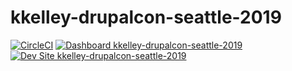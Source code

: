 # kkelley-drupalcon-seattle-2019

[![CircleCI](https://circleci.com/gh/pantheon-training-org/kkelley-drupalcon-seattle-2019.svg?style=shield)](https://circleci.com/gh/pantheon-training-org/kkelley-drupalcon-seattle-2019)
[![Dashboard kkelley-drupalcon-seattle-2019](https://img.shields.io/badge/dashboard-kkelley_drupalcon_seattle_2019-yellow.svg)](https://dashboard.pantheon.io/sites/610c4f65-671f-4cc8-a5f8-690020162afd#dev/code)
[![Dev Site kkelley-drupalcon-seattle-2019](https://img.shields.io/badge/site-kkelley_drupalcon_seattle_2019-blue.svg)](http://dev-kkelley-drupalcon-seattle-2019.pantheonsite.io/)